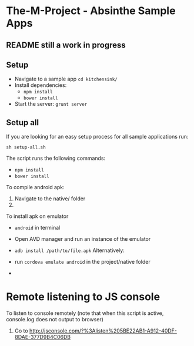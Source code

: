 # The-M-Project - Absinthe Sample Apps
## README still a work in progress
## Setup

- Navigate to a sample app ```cd kitchensink/```
- Install dependencies:
  - ```npm install```
  - ```bower install```
- Start the server: ```grunt server```

## Setup all

If you are looking for an easy setup process for all sample applications run:

```sh setup-all.sh```

The script runs the following commands:
  - ```npm install```
  - ```bower install```


To compile android apk:
  1. Navigate to the native/ folder
  2. 

To install apk on emulator
  - ```android``` in terminal
  - Open AVD manager and run an instance of the emulator
  - ```adb install /path/to/file.apk```
Alternatively:

  - run ```cordova emulate android``` in the project/native folder
  - 
  
# Remote listening to JS console
To listen to console remotely (note that when this script is active, console.log does not output to browser) 
  1. Go to http://jsconsole.com/?%3Alisten%205BE22AB1-A912-40DF-8DAE-377D9B4C06DB
